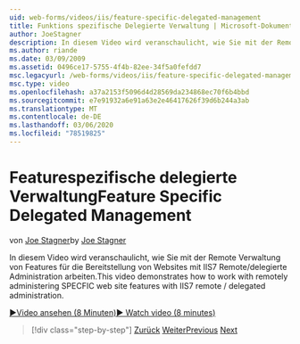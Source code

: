 ```yaml
---
uid: web-forms/videos/iis/feature-specific-delegated-management
title: Funktions spezifische Delegierte Verwaltung | Microsoft-Dokumentation
author: JoeStagner
description: In diesem Video wird veranschaulicht, wie Sie mit der Remote Verwaltung von Features für die Bereitstellung von Websites mit IIS7 Remote/delegierte Administration arbeiten.
ms.author: riande
ms.date: 03/09/2009
ms.assetid: 0496ce17-5755-4f4b-82ee-34f5a0fefdd7
msc.legacyurl: /web-forms/videos/iis/feature-specific-delegated-management
msc.type: video
ms.openlocfilehash: a37a2153f5096d4d28569da234868ec70f6b4bbd
ms.sourcegitcommit: e7e91932a6e91a63e2e46417626f39d6b244a3ab
ms.translationtype: MT
ms.contentlocale: de-DE
ms.lasthandoff: 03/06/2020
ms.locfileid: "78519825"
---
```

# <a name="feature-specific-delegated-management"></a><span data-ttu-id="40117-103">Featurespezifische delegierte Verwaltung</span><span class="sxs-lookup"><span data-stu-id="40117-103">Feature Specific Delegated Management</span></span>

<span data-ttu-id="40117-104">von [Joe Stagner](https://github.com/JoeStagner)</span><span class="sxs-lookup"><span data-stu-id="40117-104">by [Joe Stagner](https://github.com/JoeStagner)</span></span>

<span data-ttu-id="40117-105">In diesem Video wird veranschaulicht, wie Sie mit der Remote Verwaltung von Features für die Bereitstellung von Websites mit IIS7 Remote/delegierte Administration arbeiten.</span><span class="sxs-lookup"><span data-stu-id="40117-105">This video demonstrates how to work with remotely administering SPECFIC web site features with IIS7 remote / delegated administration.</span></span>

[<span data-ttu-id="40117-106">&#9654;Video ansehen (8 Minuten)</span><span class="sxs-lookup"><span data-stu-id="40117-106">&#9654; Watch video (8 minutes)</span></span>](https://channel9.msdn.com/Blogs/ASP-NET-Site-Videos/feature-specific-delegated-management)

> [!div class="step-by-step"]
> <span data-ttu-id="40117-107">[Zurück](working-with-iis7-deligated-admin.md)
> [Weiter](troubleshooting-production-aspnet-apps.md)</span><span class="sxs-lookup"><span data-stu-id="40117-107">[Previous](working-with-iis7-deligated-admin.md)
[Next](troubleshooting-production-aspnet-apps.md)</span></span>
